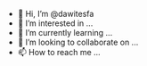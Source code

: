 - 👋 Hi, I’m @dawitesfa
- 👀 I’m interested in ...
- 🌱 I’m currently learning ...
- 💞️ I’m looking to collaborate on ...
- 📫 How to reach me ...

<!---
dawitesfa/dawitesfa is a ✨ special ✨ repository because its `README.md` (this file) appears on your GitHub profile.
You can click the Preview link to take a look at your changes.
--->

